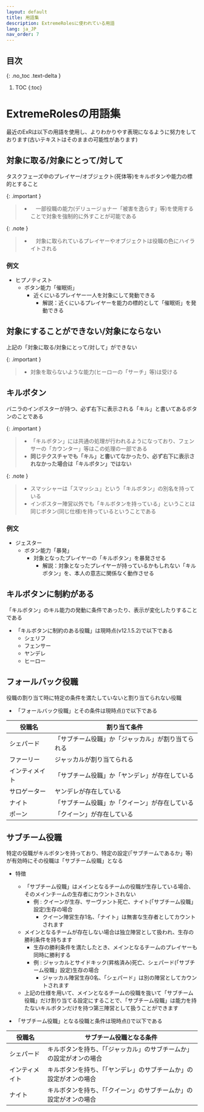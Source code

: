 ```yaml
---
layout: default
title: 用語集
description: ExtremeRolesに使われている用語
lang: ja_JP
nav_order: 7
---
```


## 目次
{: .no_toc .text-delta }

1. TOC
{:toc}


# ExtremeRolesの用語集

最近のExRは以下の用語を使用し、よりわかりやす表現になるように努力をしております(古いテキストはそのままの可能性があります)

## 対象に取る/対象にとって/対して


タスクフェーズ中のプレイヤー/オブジェクト(死体等)をキルボタンや能力の標的とすること

{: .important }
>
>  * 　一部役職の能力(デリュージョナー「被害を逸らす」等)を使用することで対象を強制的に外すことが可能である

{: .note }
>
>  * 　対象に取られているプレイヤーやオブジェクトは役職の色にハイライトされる


### 例文

- ヒプノティスト
  - ボタン能力「催眠術」
    - 近くにいるプレイヤー一人を対象にして発動できる
      - 解説：近くにいるプレイヤーを能力の標的として「催眠術」を発動できる

## 対象にすることができない/対象にならない

上記の「対象に取る/対象にとって/対して」ができない

{: .important }
>
>  * 対象を取らないような能力(ヒーローの「サーチ」等)は受ける

## キルボタン

バニラのインポスターが持つ、必ず右下に表示される「キル」と書いてあるボタンのことである

{: .important }
> * 「キルボタン」には共通の処理が行われるようになっており、フェンサーの「カウンター」等はこの処理の一部である
> * **同じテクスチャでも「キル」と書いてなかったり、必ず右下に表示されなかった場合は「キルボタン」ではない**
> 

{: .note }
> * スマッシャーは「スマッシュ」という「キルボタン」の別名を持っている
> * インポスター陣営以外でも「キルボタンを持っている」ということは同じボタン(同じ仕様)を持っているということである

### 例文

 - ジェスター
   - ボタン能力「暴発」
     - 対象となったプレイヤーの「キルボタン」を暴発させる
       - 解説：対象となったプレイヤーが持っているかもしれない「キルボタン」を、本人の意志に関係なく動作させる

## キルボタンに制約がある

「キルボタン」のキル能力の発動に条件であったり、表示が変化したりすることである

- 「キルボタンに制約のある役職」は現時点(v12.1.5.2)で以下である
  - シェリフ
  - フェンサー
  - ヤンデレ
  - ヒーロー

## フォールバック役職

役職の割り当て時に特定の条件を満たしていないと割り当てられない役職

 - 「フォールバック役職」とその条件は現時点()で以下である

| 役職名 | 割り当て条件 |
| --- | --- |
| シェパード | 「サブチーム役職」か「ジャッカル」が割り当てられる |
| ファーリー | ジャッカルが割り当てられる |
| インティメイト | 「サブチーム役職」か「ヤンデレ」が存在している |
| サロゲーター | ヤンデレが存在している |
| ナイト | 「サブチーム役職」か「クイーン」が存在している |
| ポーン | 「クイーン」が存在している |

## サブチーム役職

特定の役職がキルボタンを持っており、特定の設定(「サブチームであるか」等)が有効時にその役職は「サブチーム役職」となる

- 特徴
  - 「サブチーム役職」はメインとなるチームの役職が生存している場合、そのメインチームの生存者にカウントされない
    - 例 : クイーンが生存、サーヴァント死亡、ナイト(「サブチーム役職」設定)生存の場合
      - クイーン陣営生存1名、「ナイト」は無害な生存者としてカウントされます
  - メインとなるチームが存在しない場合は独立陣営として扱われ、生存の勝利条件を持ちます
    - 生存の勝利条件を満たしたとき、メインとなるチームのプレイヤーも同時に勝利する
    - 例 : ジャッカルとサイドキック(昇格済み)死亡、シェパード(「サブチーム役職」設定)生存の場合
      - ジャッカル陣営生存0名、「シェパード」は別の陣営としてカウントされます
  - 上記の仕様を用いて、メインとなるチームの役職を抜いて「サブチーム役職」だけ割り当てる設定にすることで、「サブチーム役職」は能力を持たないキルボタンだけを持つ第三陣営として扱うことができます

- 「サブチーム役職」となる役職と条件は現時点()で以下である

| 役職名 | サブチーム役職となる条件 |
| --- | --- |
| シェパード | キルボタンを持ち、「「ジャッカル」のサブチームか」の設定がオンの場合 |
| インティメイト | キルボタンを持ち、「「ヤンデレ」のサブチームか」の設定がオンの場合 |
| ナイト | キルボタンを持ち、「「クイーン」のサブチームか」の設定がオンの場合 |
